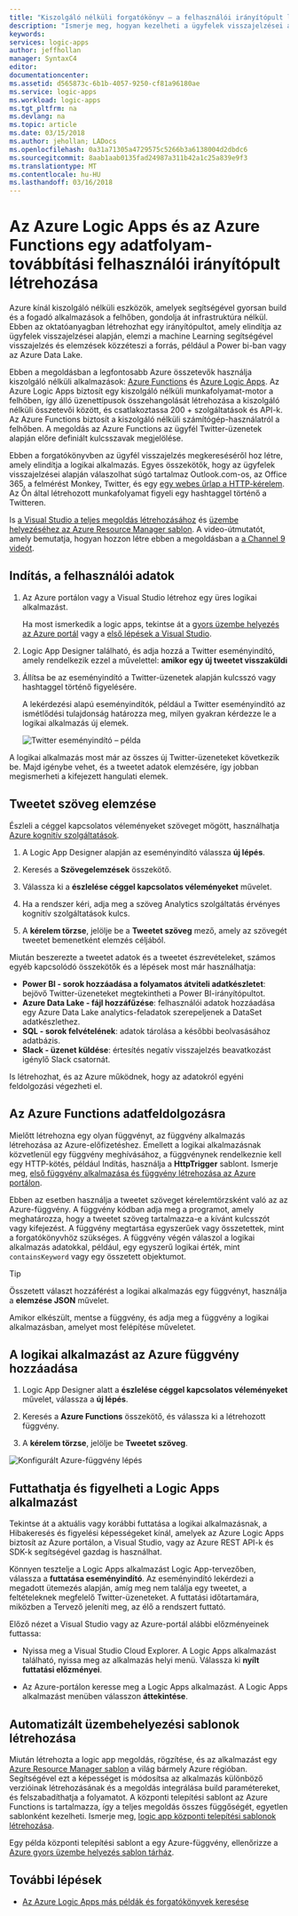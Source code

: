 ```yaml
---
title: "Kiszolgáló nélküli forgatókönyv – a felhasználói irányítópult létrehozása az Azure-ral |} Microsoft Docs"
description: "Ismerje meg, hogyan kezelheti a ügyfelek visszajelzései alapján, közösségi adatok és sok más felépítése az Azure Logic Apps és az Azure Functions felhasználói irányítópult"
keywords: 
services: logic-apps
author: jeffhollan
manager: SyntaxC4
editor: 
documentationcenter: 
ms.assetid: d565873c-6b1b-4057-9250-cf81a96180ae
ms.service: logic-apps
ms.workload: logic-apps
ms.tgt_pltfrm: na
ms.devlang: na
ms.topic: article
ms.date: 03/15/2018
ms.author: jehollan; LADocs
ms.openlocfilehash: 0a31a71305a4729575c5266b3a6138004d2dbdc6
ms.sourcegitcommit: 8aab1aab0135fad24987a311b42a1c25a839e9f3
ms.translationtype: MT
ms.contentlocale: hu-HU
ms.lasthandoff: 03/16/2018
---
```

# <a name="create-a-streaming-customer-insights-dashboard-with-azure-logic-apps-and-azure-functions"></a>Az Azure Logic Apps és az Azure Functions egy adatfolyam-továbbítási felhasználói irányítópult létrehozása

Azure kínál kiszolgáló nélküli eszközök, amelyek segítségével gyorsan build és a fogadó alkalmazások a felhőben, gondolja át infrastruktúra nélkül. Ebben az oktatóanyagban létrehozhat egy irányítópultot, amely elindítja az ügyfelek visszajelzései alapján, elemzi a machine Learning segítségével visszajelzés és elemzések közzéteszi a forrás, például a Power bi-ban vagy az Azure Data Lake.

Ebben a megoldásban a legfontosabb Azure összetevők használja kiszolgáló nélküli alkalmazások: [Azure Functions](https://azure.microsoft.com/services/functions/) és [Azure Logic Apps](https://azure.microsoft.com/services/logic-apps/).
Az Azure Logic Apps biztosít egy kiszolgáló nélküli munkafolyamat-motor a felhőben, így álló üzenettípusok összehangolását létrehozása a kiszolgáló nélküli összetevői között, és csatlakoztassa 200 + szolgáltatások és API-k. Az Azure Functions biztosít a kiszolgáló nélküli számítógép-használatról a felhőben. A megoldás az Azure Functions az ügyfél Twitter-üzenetek alapján előre definiált kulcsszavak megjelölése.

Ebben a forgatókönyvben az ügyfél visszajelzés megkereséséről hoz létre, amely elindítja a logikai alkalmazás. Egyes összekötők, hogy az ügyfelek visszajelzései alapján válaszolhat súgó tartalmaz Outlook.com-os, az Office 365, a felmérést Monkey, Twitter, és egy [egy webes űrlap a HTTP-kérelem](https://blogs.msdn.microsoft.com/logicapps/2017/01/30/calling-a-logic-app-from-an-html-form/). Az Ön által létrehozott munkafolyamat figyeli egy hashtaggel történő a Twitteren.

Is [a Visual Studio a teljes megoldás létrehozásához](../logic-apps/quickstart-create-logic-apps-with-visual-studio.md) és [üzembe helyezéséhez az Azure Resource Manager sablon](../logic-apps/logic-apps-create-deploy-template.md). A video-útmutatót, amely bemutatja, hogyan hozzon létre ebben a megoldásban a [a Channel 9 videót](http://aka.ms/logicappsdemo). 

## <a name="trigger-on-customer-data"></a>Indítás, a felhasználói adatok

1. Az Azure portálon vagy a Visual Studio létrehoz egy üres logikai alkalmazást. 

   Ha most ismerkedik a logic apps, tekintse át a [gyors üzembe helyezés az Azure portál](../logic-apps/quickstart-create-first-logic-app-workflow.md) vagy a [első lépések a Visual Studio](../logic-apps/quickstart-create-logic-apps-with-visual-studio.md).

2. Logic App Designer található, és adja hozzá a Twitter eseményindító, amely rendelkezik ezzel a művelettel: **amikor egy új tweetet visszaküldi**

3. Állítsa be az eseményindító a Twitter-üzenetek alapján kulcsszó vagy hashtaggel történő figyelésére.

   A lekérdezési alapú eseményindítók, például a Twitter eseményindító az ismétlődési tulajdonság határozza meg, milyen gyakran kérdezze le a logikai alkalmazás új elemek.

   ![Twitter eseményindító – példa][1]

A logikai alkalmazás most már az összes új Twitter-üzeneteket következik be. Majd igénybe vehet, és a tweetet adatok elemzésére, így jobban megismerheti a kifejezett hangulati elemek. 

## <a name="analyze-tweet-text"></a>Tweetet szöveg elemzése

Észleli a céggel kapcsolatos véleményeket szöveget mögött, használhatja [Azure kognitív szolgáltatások](https://azure.microsoft.com/services/cognitive-services/).

1. A Logic App Designer alapján az eseményindító válassza **új lépés**.

2. Keresés a **Szövegelemzések** összekötő.

3. Válassza ki a **észlelése céggel kapcsolatos véleményeket** művelet.

4. Ha a rendszer kéri, adja meg a szöveg Analytics szolgáltatás érvényes kognitív szolgáltatások kulcs.

5. A **kérelem törzse**, jelölje be a **Tweetet szöveg** mező, amely az szövegét tweetet bemenetként elemzés céljából.

Miután beszerezte a tweetet adatok és a tweetet észrevételeket, számos egyéb kapcsolódó összekötők és a lépések most már használhatja:

* **Power BI - sorok hozzáadása a folyamatos átviteli adatkészletet**: bejövő Twitter-üzeneteket megtekintheti a Power BI-irányítópultot.
* **Azure Data Lake - fájl hozzáfűzése**: felhasználói adatok hozzáadása egy Azure Data Lake analytics-feladatok szerepeljenek a DataSet adatkészlethez.
* **SQL - sorok felvételének**: adatok tárolása a későbbi beolvasásához adatbázis.
* **Slack - üzenet küldése**: értesítés negatív visszajelzés beavatkozást igénylő Slack csatornát.

Is létrehozhat, és az Azure működnek, hogy az adatokról egyéni feldolgozási végezheti el. 

## <a name="process-data-with-azure-functions"></a>Az Azure Functions adatfeldolgozásra

Mielőtt létrehozna egy olyan függvényt, az függvény alkalmazás létrehozása az Azure-előfizetéshez. Emellett a logikai alkalmazásnak közvetlenül egy függvény meghívásához, a függvénynek rendelkeznie kell egy HTTP-kötés, például Indítás, használja a **HttpTrigger** sablont. Ismerje meg, [első függvény alkalmazása és függvény létrehozása az Azure portálon](../azure-functions/functions-create-first-azure-function-azure-portal.md).

Ebben az esetben használja a tweetet szöveget kérelemtörzsként való az az Azure-függvény. A függvény kódban adja meg a programot, amely meghatározza, hogy a tweetet szöveg tartalmazza-e a kívánt kulcsszót vagy kifejezést. A függvény megtartása egyszerűek vagy összetettek, mint a forgatókönyvhöz szükséges.
A függvény végén válaszol a logikai alkalmazás adatokkal, például, egy egyszerű logikai érték, mint `containsKeyword` vagy egy összetett objektumot.

> [!TIP]
> Összetett választ hozzáférést a logikai alkalmazás egy függvényt, használja a **elemzése JSON** művelet.

Amikor elkészült, mentse a függvény, és adja meg a függvény a logikai alkalmazásban, amelyet most felépítése műveletet.

## <a name="add-azure-function-to-logic-app"></a>A logikai alkalmazást az Azure függvény hozzáadása

1. Logic App Designer alatt a **észlelése céggel kapcsolatos véleményeket** művelet, válassza a **új lépés**.

2. Keresés a **Azure Functions** összekötő, és válassza ki a létrehozott függvény.

3. A **kérelem törzse**, jelölje be **Tweetet szöveg**.

![Konfigurált Azure-függvény lépés][2]

## <a name="run-and-monitor-your-logic-app"></a>Futtathatja és figyelheti a Logic Apps alkalmazást

Tekintse át a aktuális vagy korábbi futtatása a logikai alkalmazásnak, a Hibakeresés és figyelési képességeket kínál, amelyek az Azure Logic Apps biztosít az Azure portálon, a Visual Studio, vagy az Azure REST API-k és SDK-k segítségével gazdag is használhat.

Könnyen tesztelje a Logic Apps alkalmazást Logic App-tervezőben, válassza a **futtatása eseményindító**. Az eseményindító lekérdezi a megadott ütemezés alapján, amíg meg nem találja egy tweetet, a feltételeknek megfelelő Twitter-üzeneteket. A futtatási időtartamára, miközben a Tervező jeleníti meg, az élő a rendszert futtató.

Előző nézet a Visual Studio vagy az Azure-portál alábbi előzményeinek futtassa: 

* Nyissa meg a Visual Studio Cloud Explorer. A Logic Apps alkalmazást található, nyissa meg az alkalmazás helyi menü. Válassza ki **nyílt futtatási előzményei**.

* Az Azure-portálon keresse meg a Logic Apps alkalmazást. A Logic Apps alkalmazást menüben válasszon **áttekintése**. 

## <a name="create-automated-deployment-templates"></a>Automatizált üzembehelyezési sablonok létrehozása

Miután létrehozta a logic app megoldás, rögzítése, és az alkalmazást egy [Azure Resource Manager sablon](../azure-resource-manager/resource-group-overview.md#template-deployment) a világ bármely Azure régióban. Segítségével ezt a képességet is módosítsa az alkalmazás különböző verzióinak létrehozásának és a megoldás integrálása build paramétereket, és felszabadíthatja a folyamatot. A központi telepítési sablont az Azure Functions is tartalmazza, így a teljes megoldás összes függőségét, egyetlen sablonként kezelheti. Ismerje meg, [logic app központi telepítési sablonok létrehozása](../logic-apps/logic-apps-create-deploy-template.md).

Egy példa központi telepítési sablont a egy Azure-függvény, ellenőrizze a [Azure gyors üzembe helyezés sablon tárház](https://github.com/Azure/azure-quickstart-templates/tree/master/101-function-app-create-dynamic).

## <a name="next-steps"></a>További lépések

* [Az Azure Logic Apps más példák és forgatókönyvek keresése](logic-apps-examples-and-scenarios.md)

<!-- Image References -->
[1]: ./media/logic-apps-scenario-social-serverless/twitter.png
[2]: ./media/logic-apps-scenario-social-serverless/function.png